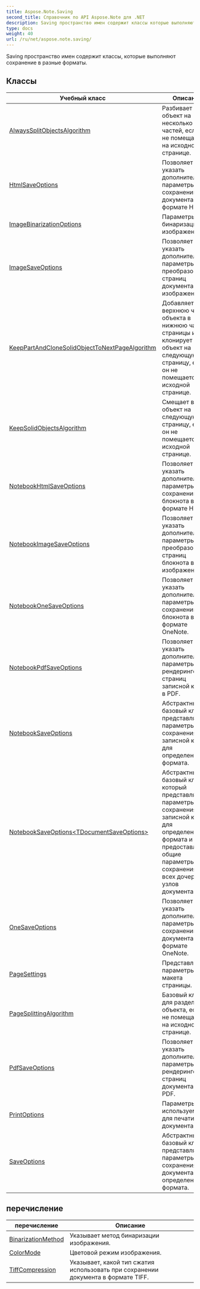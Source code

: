 ```yaml
---
title: Aspose.Note.Saving
second_title: Справочник по API Aspose.Note для .NET
description: Saving пространство имен содержит классы которые выполняют сохранение в разные форматы.
type: docs
weight: 40
url: /ru/net/aspose.note.saving/
---
```

Saving пространство имен содержит классы, которые выполняют сохранение в разные форматы.

## Классы

| Учебный класс | Описание |
| --- | --- |
| [AlwaysSplitObjectsAlgorithm](./alwayssplitobjectsalgorithm/) | Разбивает объект на несколько частей, если он не помещается на исходной странице. |
| [HtmlSaveOptions](./htmlsaveoptions/) | Позволяет указать дополнительные параметры при сохранении документа в формате HTML. |
| [ImageBinarizationOptions](./imagebinarizationoptions/) | Параметры бинаризации изображения. |
| [ImageSaveOptions](./imagesaveoptions/) | Позволяет указать дополнительные параметры при преобразовании страниц документа в изображения. |
| [KeepPartAndCloneSolidObjectToNextPageAlgorithm](./keeppartandclonesolidobjecttonextpagealgorithm/) | Добавляет верхнюю часть объекта в нижнюю часть страницы и клонирует весь объект на следующую страницу, если он не помещается на исходной странице. |
| [KeepSolidObjectsAlgorithm](./keepsolidobjectsalgorithm/) | Смещает весь объект на следующую страницу, если он не помещается на исходной странице. |
| [NotebookHtmlSaveOptions](./notebookhtmlsaveoptions/) | Позволяет указать дополнительные параметры при сохранении блокнота в формате HTML. |
| [NotebookImageSaveOptions](./notebookimagesaveoptions/) | Позволяет указать дополнительные параметры при преобразовании страниц блокнота в изображения. |
| [NotebookOneSaveOptions](./notebookonesaveoptions/) | Позволяет указать дополнительные параметры при сохранении блокнота в формате OneNote. |
| [NotebookPdfSaveOptions](./notebookpdfsaveoptions/) | Позволяет указать дополнительные параметры при рендеринге страниц записной книжки в PDF. |
| [NotebookSaveOptions](./notebooksaveoptions/) | Абстрактный базовый класс, представляющий параметры сохранения записной книжки для определенного формата. |
| [NotebookSaveOptions&lt;TDocumentSaveOptions&gt;](./notebooksaveoptions-1/) | Абстрактный базовый класс, который представляет параметры сохранения записной книжки для определенного формата и предоставляет общие параметры сохранения для всех дочерних узлов документа. |
| [OneSaveOptions](./onesaveoptions/) | Позволяет указать дополнительные параметры при сохранении документа в формате OneNote. |
| [PageSettings](./pagesettings/) | Представляет параметры макета страницы. |
| [PageSplittingAlgorithm](./pagesplittingalgorithm/) | Базовый класс для разделения объекта, если он не помещается на исходной странице. |
| [PdfSaveOptions](./pdfsaveoptions/) | Позволяет указать дополнительные параметры при рендеринге страниц документа в PDF. |
| [PrintOptions](./printoptions/) | Параметры, используемые для печати документа. |
| [SaveOptions](./saveoptions/) | Абстрактный базовый класс, представляющий параметры сохранения документа для определенного формата. |
## перечисление

| перечисление | Описание |
| --- | --- |
| [BinarizationMethod](./binarizationmethod/) | Указывает метод бинаризации изображения. |
| [ColorMode](./colormode/) | Цветовой режим изображения. |
| [TiffCompression](./tiffcompression/) | Указывает, какой тип сжатия использовать при сохранении документа в формате TIFF. |


